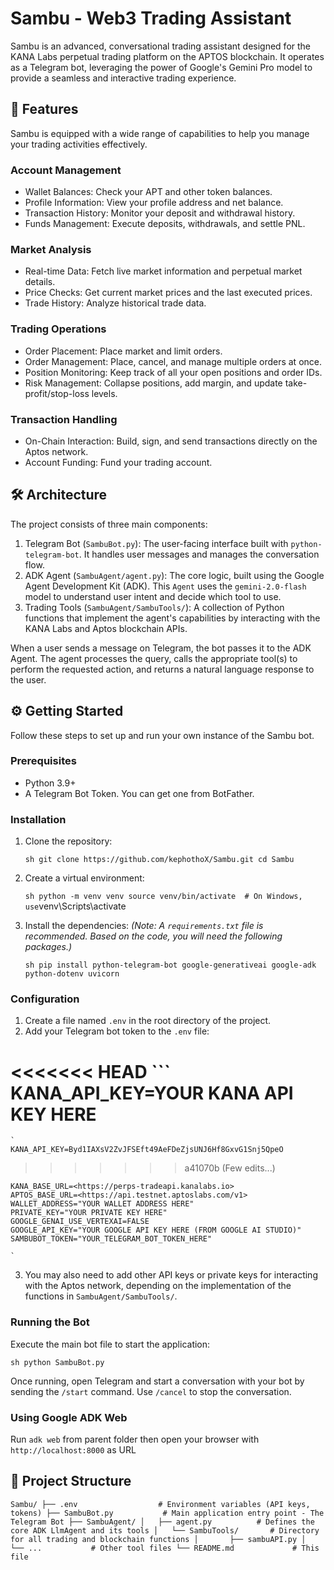# Sambu - Web3 Trading Assistant

Sambu is an advanced, conversational trading assistant designed for the KANA Labs perpetual trading platform on the APTOS blockchain. It operates as a Telegram bot, leveraging the power of Google's Gemini Pro model to provide a seamless and interactive trading experience.

## 🚀 Features

Sambu is equipped with a wide range of capabilities to help you manage your trading activities effectively.

### Account Management

- Wallet Balances: Check your APT and other token balances.
- Profile Information: View your profile address and net balance.
- Transaction History: Monitor your deposit and withdrawal history.
- Funds Management: Execute deposits, withdrawals, and settle PNL.

### Market Analysis

- Real-time Data: Fetch live market information and perpetual market details.
- Price Checks: Get current market prices and the last executed prices.
- Trade History: Analyze historical trade data.

### Trading Operations

- Order Placement: Place market and limit orders.
- Order Management: Place, cancel, and manage multiple orders at once.
- Position Monitoring: Keep track of all your open positions and order IDs.
- Risk Management: Collapse positions, add margin, and update take-profit/stop-loss levels.

### Transaction Handling

- On-Chain Interaction: Build, sign, and send transactions directly on the Aptos network.
- Account Funding: Fund your trading account.

## 🛠️ Architecture

The project consists of three main components:

1. Telegram Bot (`SambuBot.py`): The user-facing interface built with `python-telegram-bot`. It handles user messages and manages the conversation flow.
2. ADK Agent (`SambuAgent/agent.py`): The core logic, built using the Google Agent Development Kit (ADK). This `Agent` uses the `gemini-2.0-flash` model to understand user intent and decide which tool to use.
3. Trading Tools (`SambuAgent/SambuTools/`): A collection of Python functions that implement the agent's capabilities by interacting with the KANA Labs and Aptos blockchain APIs.

When a user sends a message on Telegram, the bot passes it to the ADK Agent. The agent processes the query, calls the appropriate tool(s) to perform the requested action, and returns a natural language response to the user.

## ⚙️ Getting Started

Follow these steps to set up and run your own instance of the Sambu bot.

### Prerequisites

- Python 3.9+
- A Telegram Bot Token. You can get one from BotFather.

### Installation

1. Clone the repository:

    `sh
    git clone https://github.com/kephothoX/Sambu.git
    cd Sambu
    `

2. Create a virtual environment:

    `sh
    python -m venv venv
    source venv/bin/activate  # On Windows, use`venv\Scripts\activate`
    `

3. Install the dependencies:
    *(Note: A `requirements.txt` file is recommended. Based on the code, you will need the following packages.)*

    `sh
    pip install python-telegram-bot google-generativeai google-adk python-dotenv uvicorn
    `

### Configuration

1. Create a file named `.env` in the root directory of the project.
2. Add your Telegram bot token to the `.env` file:

<<<<<<< HEAD
    ```
    KANA_API_KEY=YOUR KANA API KEY HERE
=======
    `
    KANA_API_KEY=Byd1IAXsV2ZvJFSEft49AeFDeZjsUNJ6Hf8GxvG1Snj5QpeO
>>>>>>> a41070b (Few edits...)

    KANA_BASE_URL=<https://perps-tradeapi.kanalabs.io>
    APTOS_BASE_URL=<https://api.testnet.aptoslabs.com/v1>
    WALLET_ADDRESS="YOUR WALLET ADDRESS HERE"
    PRIVATE_KEY="YOUR PRIVATE KEY HERE"
    GOOGLE_GENAI_USE_VERTEXAI=FALSE
    GOOGLE_API_KEY="YOUR GOOGLE API KEY HERE (FROM GOOGLE AI STUDIO)"
    SAMBUBOT_TOKEN="YOUR_TELEGRAM_BOT_TOKEN_HERE"

    `

3. You may also need to add other API keys or private keys for interacting with the Aptos network, depending on the implementation of the functions in `SambuAgent/SambuTools/`.

### Running the Bot

Execute the main bot file to start the application:

`sh
python SambuBot.py
`

Once running, open Telegram and start a conversation with your bot by sending the `/start` command.
Use `/cancel` to stop the conversation.

### Using Google ADK Web

Run `adk web` from parent folder then open your browser with `http://localhost:8000` as URL

## 📂 Project Structure

`
Sambu/
├── .env                  # Environment variables (API keys, tokens)
├── SambuBot.py           # Main application entry point - The Telegram Bot
├── SambuAgent/
│   ├── agent.py          # Defines the core ADK LlmAgent and its tools
│   └── SambuTools/       # Directory for all trading and blockchain functions
│       ├── sambuAPI.py
│       └── ...           # Other tool files
└── README.md             # This file
`
